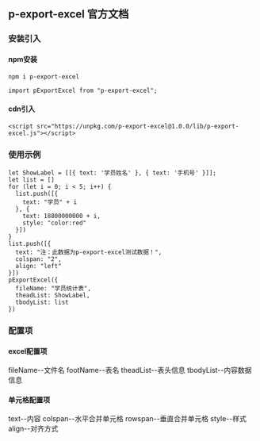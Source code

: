 ## p-export-excel 官方文档

### 安装引入
#### npm安装
```
npm i p-export-excel

import pExportExcel from "p-export-excel";
```
#### cdn引入
```
<script src="https://unpkg.com/p-export-excel@1.0.0/lib/p-export-excel.js"></script>
```
### 使用示例
```
let ShowLabel = [[{ text: '学员姓名' }, { text: '手机号' }]];
let list = []
for (let i = 0; i < 5; i++) {
  list.push([{
    text: "学员" + i
  }, {
    text: 18800000000 + i,
    style: "color:red"
  }])
}
list.push([{
  text: "注：此数据为p-export-excel测试数据！",
  colspan: "2",
  align: "left"
}])
pExportExcel({
  fileName: "学员统计表",
  theadList: ShowLabel,
  tbodyList: list
})
```
### 配置项
#### excel配置项
fileName--文件名
footName--表名
theadList--表头信息
tbodyList--内容数据信息
#### 单元格配置项
text--内容
colspan--水平合并单元格
rowspan--垂直合并单元格
style--样式
align--对齐方式